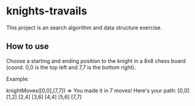 # knights-travails

This project is an search algorithm and data structure exercise.

## How to use

Choose a starting and ending position to the knight in a 8x8 chess board (coord. 0,0 is the top left and 7,7 is the bottom right).

Example:

knightMoves([0,0],[7,7]) =>
You made it in 7 moves! Here's your path:
[0,0]
[1,2]
[2,4]
[3,6]
[4,4]
[5,6]
[7,7]